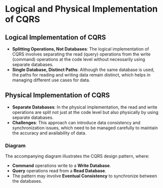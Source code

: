 # Logical and Physical Implementation of CQRS

## Logical Implementation of CQRS

- **Splitting Operations, Not Databases**: The logical implementation of CQRS involves separating the read (query) operations from the write (command) operations at the code level without necessarily using separate databases.
- **Single Database, Distinct Paths**: Although the same database is used, the paths for reading and writing data remain distinct, which helps in managing different use cases for data.

## Physical Implementation of CQRS

- **Separate Databases**: In the physical implementation, the read and write operations are split not just at the code level but also physically by using separate databases.
- **Challenges**: This approach can introduce data consistency and synchronization issues, which need to be managed carefully to maintain the accuracy and availability of data.

### Diagram
The accompanying diagram illustrates the CQRS design pattern, where:
- **Command** operations write to a **Write Database**.
- **Query** operations read from a **Read Database**.
- The pattern may involve **Eventual Consistency** to synchronize between the databases.